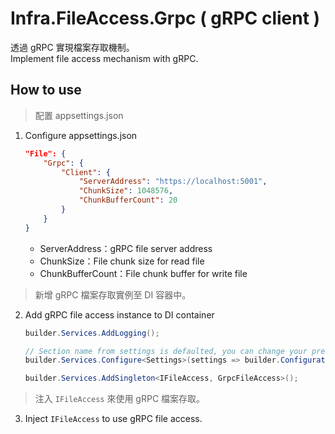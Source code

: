 # Infra.FileAccess.Grpc ( gRPC client )

透過 gRPC 實現檔案存取機制。  
Implement file access mechanism with gRPC.

## How to use

> 配置 appsettings.json

1. Configure appsettings.json

    ```json
    "File": {
        "Grpc": {
            "Client": {
                "ServerAddress": "https://localhost:5001",
                "ChunkSize": 1048576,
                "ChunkBufferCount": 20
            }
        }
    }
    ```

    - ServerAddress：gRPC file server address
    - ChunkSize：File chunk size for read file
    - ChunkBufferCount：File chunk buffer for write file

> 新增 gRPC 檔案存取實例至 DI 容器中。

2. Add gRPC file access instance to DI container

    ```csharp
    builder.Services.AddLogging();

    // Section name from settings is defaulted, you can change your prefer naming, but field structure must be the same!
    builder.Services.Configure<Settings>(settings => builder.Configuration.GetSection(Settings.SectionName).Bind(settings));

    builder.Services.AddSingleton<IFileAccess, GrpcFileAccess>();
    ```

> 注入 `IFileAccess` 來使用 gRPC 檔案存取。

3. Inject `IFileAccess` to use gRPC file access.
